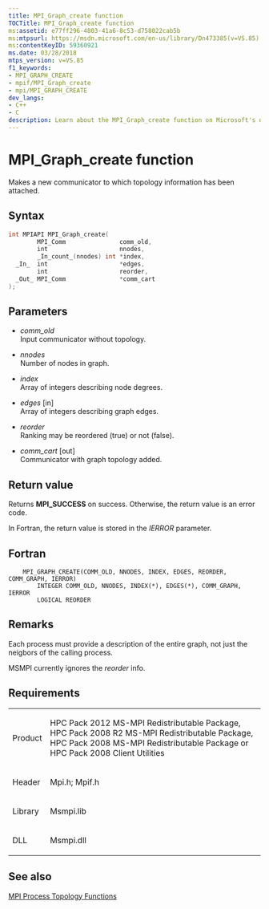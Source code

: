 ```yaml
---
title: MPI_Graph_create function
TOCTitle: MPI_Graph_create function
ms:assetid: e77ff296-4803-41a6-8c53-d758022cab5b
ms:mtpsurl: https://msdn.microsoft.com/en-us/library/Dn473385(v=VS.85)
ms:contentKeyID: 59360921
ms.date: 03/28/2018
mtps_version: v=VS.85
f1_keywords:
- MPI_GRAPH_CREATE
- mpif/MPI_Graph_create
- mpi/MPI_GRAPH_CREATE
dev_langs:
- C++
- C
description: Learn about the MPI_Graph_create function on Microsoft's official site. Understand its syntax, parameters, return values, and usage in MPI Process Topology Functions.
---
```


# MPI\_Graph\_create function

Makes a new communicator to which topology information has been attached.

## Syntax

``` c++
int MPIAPI MPI_Graph_create(
        MPI_Comm               comm_old,
        int                    nnodes,
        _In_count_(nnodes) int *index,
  _In_  int                    *edges,
        int                    reorder,
  _Out_ MPI_Comm               *comm_cart
);
```

## Parameters

  - *comm\_old*  
    Input communicator without topology.

  - *nnodes*  
    Number of nodes in graph.

  - *index*  
    Array of integers describing node degrees.

  - *edges* \[in\]  
    Array of integers describing graph edges.

  - *reorder*  
    Ranking may be reordered (true) or not (false).

  - *comm\_cart* \[out\]  
    Communicator with graph topology added.

## Return value

Returns **MPI\_SUCCESS** on success. Otherwise, the return value is an error code.

In Fortran, the return value is stored in the *IERROR* parameter.

## Fortran

``` FORTRAN
    MPI_GRAPH_CREATE(COMM_OLD, NNODES, INDEX, EDGES, REORDER, COMM_GRAPH, IERROR)
        INTEGER COMM_OLD, NNODES, INDEX(*), EDGES(*), COMM_GRAPH, IERROR
        LOGICAL REORDER
```

## Remarks

Each process must provide a description of the entire graph, not just the neigbors of the calling process.

MSMPI currently ignores the *reorder* info.

## Requirements

<table>
<colgroup>
<col/>
<col/>
</colgroup>
<tbody>
<tr class="odd">
<td><p>Product</p></td>
<td><p>HPC Pack 2012 MS-MPI Redistributable Package, HPC Pack 2008 R2 MS-MPI Redistributable Package, HPC Pack 2008 MS-MPI Redistributable Package or HPC Pack 2008 Client Utilities</p></td>
</tr>
<tr class="even">
<td><p>Header</p></td>
<td>Mpi.h;
Mpif.h</td>
</tr>
<tr class="odd">
<td><p>Library</p></td>
<td>Msmpi.lib</td>
</tr>
<tr class="even">
<td><p>DLL</p></td>
<td>Msmpi.dll</td>
</tr>
</tbody>
</table>


## See also

[MPI Process Topology Functions](mpi-process-topology-functions.md)


